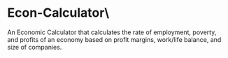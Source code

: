 # Econ-Calculator\

An Economic Calculator that calculates the rate of employment, poverty, and profits of an economy based on profit margins, work/life balance, and size of companies.
